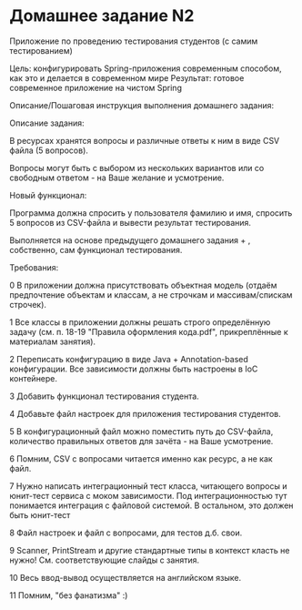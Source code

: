 # Домашнее задание N2
Приложение по проведению тестирования студентов (с самим тестированием)

Цель: конфигурировать Spring-приложения современным способом, как это и делается в современном мире
Результат: готовое современное приложение на чистом Spring

Описание/Пошаговая инструкция выполнения домашнего задания:

Описание задания:

В ресурсах хранятся вопросы и различные ответы к ним в виде CSV файла (5 вопросов).

Вопросы могут быть с выбором из нескольких вариантов или со свободным ответом - на Ваше желание и усмотрение.

Новый функционал:

Программа должна спросить у пользователя фамилию и имя, спросить 5 вопросов из CSV-файла и вывести результат тестирования.

Выполняется на основе предыдущего домашнего задания + , собственно, сам функционал тестирования.

Требования:

0 В приложении должна присутствовать объектная модель (отдаём предпочтение объектам и классам, а не строчкам и массивам/спискам строчек).

1 Все классы в приложении должны решать строго определённую задачу (см. п. 18-19 "Правила оформления кода.pdf", прикреплённые к материалам занятия).

2 Переписать конфигурацию в виде Java + Annotation-based конфигурации. Все зависимости должны быть настроены в IoC контейнере.

3 Добавить функционал тестирования студента.

4 Добавьте файл настроек для приложения тестирования студентов.

5 В конфигурационный файл можно поместить путь до CSV-файла, количество правильных ответов для зачёта - на Ваше усмотрение.

6 Помним, CSV с вопросами читается именно как ресурс, а не как файл.

7 Нужно написать интеграционный тест класса, читающего вопросы и юнит-тест сервиса с моком зависимости. Под интеграционностью тут понимается интеграция с файловой системой. В остальном, это должен быть юнит-тест

8 Файл настроек и файл с вопросами, для тестов д.б. свои.

9 Scanner, PrintStream и другие стандартные типы в контекст класть не нужно! См. соответствующие слайды с занятия.

10 Весь ввод-вывод осуществляется на английском языке.

11 Помним, "без фанатизма" :)